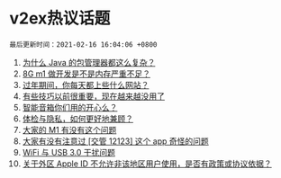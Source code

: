 # v2ex热议话题

`最后更新时间：2021-02-16 16:04:06 +0800`

1. [为什么 Java 的包管理器都这么复杂？](https://www.v2ex.com/t/753415)
1. [8G m1 做开发是不是内存严重不足？](https://www.v2ex.com/t/753454)
1. [过年期间，你每天都上些什么网站？](https://www.v2ex.com/t/753449)
1. [有些技巧以前很重要，现在越来越没用了](https://www.v2ex.com/t/753483)
1. [智能音箱你们用的开心么？](https://www.v2ex.com/t/753414)
1. [体检与隐私，如何更好地兼顾？](https://www.v2ex.com/t/753499)
1. [大家的 M1 有没有这个问题](https://www.v2ex.com/t/753441)
1. [大家有没有注意过 [交管 12123] 这个 app 奇怪的问题](https://www.v2ex.com/t/753410)
1. [WiFi 与 USB 3.0 干扰问题](https://www.v2ex.com/t/753485)
1. [关于外区 Apple ID 不允许非该地区用户使用，是否有政策或协议依据？](https://www.v2ex.com/t/753464)

